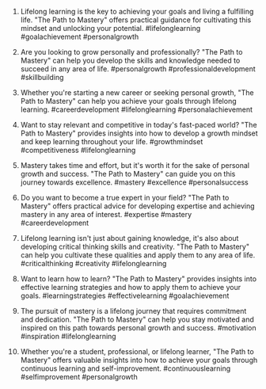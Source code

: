 1. Lifelong learning is the key to achieving your goals and living a fulfilling life. "The Path to Mastery" offers practical guidance for cultivating this mindset and unlocking your potential. #lifelonglearning #goalachievement #personalgrowth

2. Are you looking to grow personally and professionally? "The Path to Mastery" can help you develop the skills and knowledge needed to succeed in any area of life. #personalgrowth #professionaldevelopment #skillbuilding

3. Whether you're starting a new career or seeking personal growth, "The Path to Mastery" can help you achieve your goals through lifelong learning. #careerdevelopment #lifelonglearning #personalachievement

4. Want to stay relevant and competitive in today's fast-paced world? "The Path to Mastery" provides insights into how to develop a growth mindset and keep learning throughout your life. #growthmindset #competitiveness #lifelonglearning

5. Mastery takes time and effort, but it's worth it for the sake of personal growth and success. "The Path to Mastery" can guide you on this journey towards excellence. #mastery #excellence #personalsuccess

6. Do you want to become a true expert in your field? "The Path to Mastery" offers practical advice for developing expertise and achieving mastery in any area of interest. #expertise #mastery #careerdevelopment

7. Lifelong learning isn't just about gaining knowledge, it's also about developing critical thinking skills and creativity. "The Path to Mastery" can help you cultivate these qualities and apply them to any area of life. #criticalthinking #creativity #lifelonglearning

8. Want to learn how to learn? "The Path to Mastery" provides insights into effective learning strategies and how to apply them to achieve your goals. #learningstrategies #effectivelearning #goalachievement

9. The pursuit of mastery is a lifelong journey that requires commitment and dedication. "The Path to Mastery" can help you stay motivated and inspired on this path towards personal growth and success. #motivation #inspiration #lifelonglearning

10. Whether you're a student, professional, or lifelong learner, "The Path to Mastery" offers valuable insights into how to achieve your goals through continuous learning and self-improvement. #continuouslearning #selfimprovement #personalgrowth


